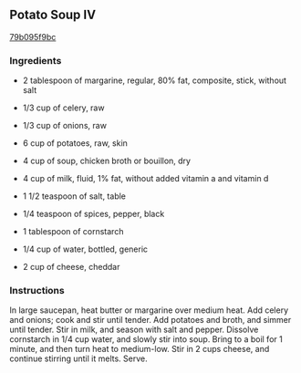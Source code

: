 ## Potato Soup IV

[79b095f9bc](http://allrecipes.com/recipe/potato-soup-iv/)

### Ingredients

 - 2 tablespoon of margarine, regular, 80% fat, composite, stick, without salt

 - 1/3 cup of celery, raw

 - 1/3 cup of onions, raw

 - 6 cup of potatoes, raw, skin

 - 4 cup of soup, chicken broth or bouillon, dry

 - 4 cup of milk, fluid, 1% fat, without added vitamin a and vitamin d

 - 1 1/2 teaspoon of salt, table

 - 1/4 teaspoon of spices, pepper, black

 - 1 tablespoon of cornstarch

 - 1/4 cup of water, bottled, generic

 - 2 cup of cheese, cheddar

### Instructions

In large saucepan, heat butter or margarine over medium heat. Add celery and onions; cook and stir until tender. Add potatoes and broth, and simmer until tender. Stir in milk, and season with salt and pepper. Dissolve cornstarch in 1/4 cup water, and slowly stir into soup. Bring to a boil for 1 minute, and then turn heat to medium-low. Stir in 2 cups cheese, and continue stirring until it melts. Serve.